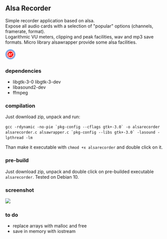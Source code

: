 ## Alsa Recorder
Simple recorder application based on alsa.  
Expose all audio cards with a selection of "popular" options (channels, framerate, format).  
Logarithmic VU meters, clipping and peak facilities, wav and mp3 save formats.
Micro library alsawrapper provide some alsa facilities.
  
![Alsa Recorder Logo](/media/alsarecorder-icon.png)

### dependencies
* libgtk-3-0 libgtk-3-dev
* libasound2-dev
* ffmpeg

### compilation
Just download zip, unpack and run:  
  
```gcc -rdynamic -no-pie `pkg-config --cflags gtk+-3.0` -o alsarecorder alsarecorder.c alsawrapper.c `pkg-config --libs gtk+-3.0` -lasound -lpthread -lm```  
  
Than make it executable with ```chmod +x alsarecorder``` and double click on it.

### pre-build
Just download zip, unpack and double click on pre-builded executable ```alsarecorder```. Tested on Debian 10.

### screenshot
<img src="/media/screenshot.png" width="300" />

### to do
* replace arrays with malloc and free  
* save in memory with iostream  
